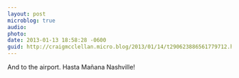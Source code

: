 ```yaml
---
layout: post
microblog: true
audio: 
photo: 
date: 2013-01-13 18:58:28 -0600
guid: http://craigmcclellan.micro.blog/2013/01/14/t290623886561779712.html
---
```

And to the airport. Hasta Mañana Nashville!
